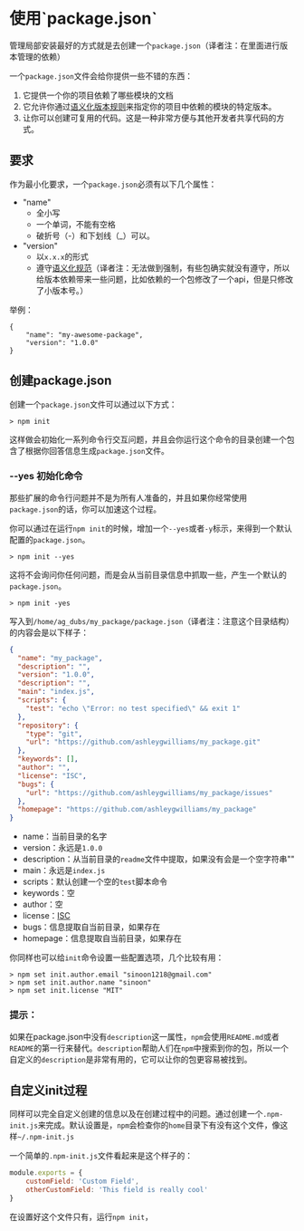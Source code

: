 # 使用\`package.json\`

管理局部安装最好的方式就是去创建一个`package.json`（译者注：在里面进行版本管理的依赖）

一个`package.json`文件会给你提供一些不错的东西：

1. 它提供一个你的项目依赖了哪些模块的文档
2. 它允许你通过[语义化版本规则](https://docs.npmjs.com/getting-started/semantic-versioning)来指定你的项目中依赖的模块的特定版本。
3. 让你可以创建可复用的代码。这是一种非常方便与其他开发者共享代码的方式。

## 要求

作为最小化要求，一个`package.json`必须有以下几个属性：

* "name"
  * 全小写
  * 一个单词，不能有空格
  * 破折号（-）和下划线（\_）可以。
* "version"
  * 以`x.x.x`的形式
  * 遵守[语义化规范](https://docs.npmjs.com/getting-started/semantic-versioning)（译者注：无法做到强制，有些包确实就没有遵守，所以给版本依赖带来一些问题，比如依赖的一个包修改了一个api，但是只修改了小版本号。）

举例：

```
{
    "name": "my-awesome-package",
    "version": "1.0.0"
}
```

## 创建package.json

创建一个`package.json`文件可以通过以下方式：

```
> npm init
```

这样做会初始化一系列命令行交互问题，并且会你运行这个命令的目录创建一个包含了根据你回答信息生成`package.json`文件。

### --yes 初始化命令

那些扩展的命令行问题并不是为所有人准备的，并且如果你经常使用`package.json`的话，你可以加速这个过程。

你可以通过在运行`npm init`的时候，增加一个`--yes`或者`-y`标示，来得到一个默认配置的`package.json`。

```
> npm init --yes
```

这将不会询问你任何问题，而是会从当前目录信息中抓取一些，产生一个默认的`package.json`。

```
> npm init -yes
```

写入到`/home/ag_dubs/my_package/package.json`（译者注：注意这个目录结构）的内容会是以下样子：

```json
{
  "name": "my_package",
  "description": "",
  "version": "1.0.0",
  "description": "",
  "main": "index.js",
  "scripts": {
    "test": "echo \"Error: no test specified\" && exit 1"
  },
  "repository": {
    "type": "git",
    "url": "https://github.com/ashleygwilliams/my_package.git"
  },
  "keywords": [],
  "author": "",
  "license": "ISC",
  "bugs": {
    "url": "https://github.com/ashleygwilliams/my_package/issues"
  },
  "homepage": "https://github.com/ashleygwilliams/my_package"
}
```

* name：当前目录的名字
* version：永远是`1.0.0`
* description：从当前目录的`readme`文件中提取，如果没有会是一个空字符串""
* main：永远是`index.js`
* scripts：默认创建一个空的`test`脚本命令
* keywords：空
* author：空
* license：[ISC](https://opensource.org/licenses/ISC)
* bugs：信息提取自当前目录，如果存在
* homepage：信息提取自当前目录，如果存在

你同样也可以给`init`命令设置一些配置选项，几个比较有用：

```
> npm set init.author.email "sinoon1218@gmail.com"
> npm set init.author.name "sinoon"
> npm set init.license "MIT"
```

### 提示：

如果在package.json中没有`description`这一属性，`npm`会使用`README.md`或者`README`的第一行来替代。`description`帮助人们在`npm`中搜索到你的包，所以一个自定义的`description`是非常有用的，它可以让你的包更容易被找到。

## 自定义init过程

同样可以完全自定义创建的信息以及在创建过程中的问题。通过创建一个`.npm-init.js`来完成。默认设置是，`npm`会检查你的`home`目录下有没有这个文件，像这样`~/.npm-init.js`

一个简单的`.npm-init.js`文件看起来是这个样子的：

```js
module.exports = {
    customField: 'Custom Field',
    otherCustomField: 'This field is really cool'
}
```

在设置好这个文件只有，运行`npm init`，

